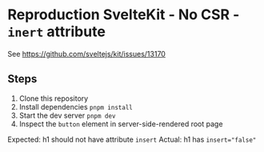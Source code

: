 # Reproduction SvelteKit - No CSR - `inert` attribute

See https://github.com/sveltejs/kit/issues/13170

## Steps

1. Clone this repository
2. Install dependencies `pnpm install`
3. Start the dev server `pnpm dev`
4. Inspect the `button` element in server-side-rendered root page

Expected: h1 should not have attribute `insert`
Actual: h1 has `insert="false"`


